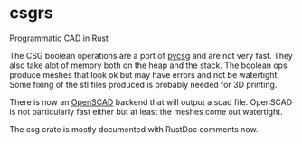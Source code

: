 # csgrs

Programmatic CAD in Rust

The CSG boolean operations are a port of [pycsg](https://github.com/timknip/pycsg) and are not very fast.
They also take alot of memory both on the heap and the stack. The boolean ops produce meshes that look ok
but may have errors and not be watertight. Some fixing of the stl files produced is probably needed for 3D
printing.

There is now an [OpenSCAD](openscad.org) backend that will output a scad file. OpenSCAD is not particularly
fast either but at least the meshes come out watertight.

The csg crate is mostly documented with RustDoc comments now.
